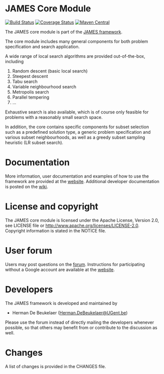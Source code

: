 JAMES Core Module
=================

[![Build Status](https://img.shields.io/travis/hdbeukel/james-core.svg?style=flat)](https://travis-ci.org/hdbeukel/james-core)
[![Coverage Status](http://img.shields.io/coveralls/hdbeukel/james-core.svg?style=flat)](https://coveralls.io/r/hdbeukel/james-core)
[![Maven Central](https://maven-badges.herokuapp.com/maven-central/org.jamesframework/james-core/badge.svg?style=flat)](http://search.maven.org/#search%7Cga%7C1%7Ca%3A%22james-core%22)

The JAMES core module is part of the [JAMES framework][james-github].

The core module includes many general components for both problem specification and search application.

A wide range of local search algorithms are provided out-of-the-box, including

1. Random descent (basic local search)
2. Steepest descent
3. Tabu search
4. Variable neighbourhood search
5. Metropolis search
6. Parallel tempering
7. ...

Exhaustive search is also available, which is of course only feasible for problems with a reasonably small search space.

In addition, the core contains specific components for subset selection such as a predefined solution type, a generic problem specification and various subset neighbourhoods, as well as a greedy subset sampling heuristic (LR subset search).

  
Documentation
=============

More information, user documentation and examples of how to use the framework are provided at the [website][james-website].
Additional developer documentation is posted on the [wiki][james-wiki].

License and copyright
=====================

The JAMES core module is licensed under the Apache License, Version 2.0, see LICENSE file or http://www.apache.org/licenses/LICENSE-2.0.
Copyright information is stated in the NOTICE file.

User forum
==========

Users may post questions on the [forum][james-forum]. Instructions for participating without a Google account are available at the [website][james-contact].

Developers
==========

The JAMES framework is developed and maintained by

 - Herman De Beukelaer (Herman.DeBeukelaer@UGent.be)
 
Please use the forum instead of directly mailing the developers whenever possible, so that others may benefit from or contribute to the discussion as well.
 
Changes
=======

A list of changes is provided in the CHANGES file.


[james-github]:   https://github.com/hdbeukel/james
[james-website]:  http://www.jamesframework.org
[james-wiki]:     http://github.com/hdbeukel/james/wiki
[james-forum]:    https://groups.google.com/forum/#!forum/james-users
[james-contact]:  http://www.jamesframework.org/contact/
